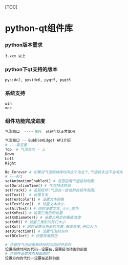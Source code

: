[TOC]

# python-qt组件库

### python版本需求

```
3.xxx 以上
```

### python下qt支持的版本

```
pyside2, pyside6, pyqt5, pyqt6
```

### 系统支持

```
win
mac
```

### 组件功能完成进度

```python
气泡窗口  ---> 99%  已经可以正常使用

气泡窗口 -- BubbleWidget API介绍
# ---类变量
Top  # 气泡方向 - 上
Down
Left
Right

Be_Forever # 如果将气泡的持续时间这个为这个,气泡将永远不会消失
# ---API
setAnimationEnabled() # 是否启用气泡启动动画
setDurationTime() # 气泡持续时间
setTrack() # 追踪控件(气泡会一直依附在控件周围)
setText()  # 设置文本
setTextColor() # 设置文本颜色
setTextSize()  # 设置文本大小
setAllText() # 同时设置文本,大小,颜色
setKmPos() # 设置三角形的位置
setKmDiameter() # 设置三角形的垂直高度
setKmM() # 设置三角形的开口大小
setKm() # 同时设置三角形的位置,垂直高度,开口大小
setDirection() # 设置气泡的方向
setBColor() # 设置背景颜色

# 注意在气泡动画和持续时间同时开启时
设置持续时间的代码一定要在,设置启动动画的前面
# 注意在设置方向和追踪时
设置方向的代码一定要在追踪前面
```

